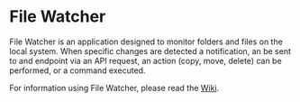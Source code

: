 # File Watcher

File Watcher is an application designed to monitor folders and files on the local system. When specific changes are detected a notification, an be sent to and endpoint via an API request, an action (copy, move, delete) can be performed, or a command executed.

For information using File Watcher, please read the [Wiki](https://github.com/TechieGuy12/FileWatcher/wiki).
